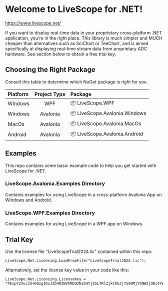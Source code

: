 # Welcome to LiveScope for .NET!
https://www.livescope.net/

If you want to display real-time data in your proprietary cross-platform .NET application, you're in the right place. This library is much simpler and MUCH cheaper than alternatives such as SciChart or TeeChart, and is aimed specifically at displaying real-time stream data from proprietary ADC hardware. See section below to obtain a free trial key.

## Choosing the Right Package
Consult this table to determine which NuGet package is right for you.

| Platform | Project Type | Package |
|:---------|:------------:|:--------|
| Windows | WPF | 📦 LiveScope.WPF |
| Windows | Avalonia | 📦 LiveScope.Avalonia.Windows |
| MacOs | Avalonia | 📦 LiveScope.Avalonia.MacOs |
| Android | Avalonia | 📦 LiveScope.Avalonia.Android |

## Examples
This repo contains some basic example code to help you get started with LiveScope for .NET.

### LiveScope.Avalonia.Examples Directory
Contains examples for using LiveScope in a cross-platform Avalonia App on Windows and Android.

### LiveScope.WPF.Examples Directory
Contains examples for using LiveScope in a WPF app on Windows.

## Trial Key
Use the license file "LiveScopeTrial2024.lic" contained within this repo:
```
LiveScope.Net.Licensing.LoadFromFile("LiveScopeTrial2024.lic");
```

Alternatively, set the license key value in your code like this:
```
LiveScope.Net.Licensing.LicenseKey = "PExpY2Vuc2U+DQogIDxJZD40ZWVhMDU2Ni04YjE5LTRlZjktOGJjYS00MjY5NWZjODc4YWE8L0lkPg0KICA8VHlwZT5UcmlhbDwvVHlwZT4NCiAgPEV4cGlyYXRpb24+VHVlLCAzMSBEZWMgMjAyNCAxNzowMDowMCBHTVQ8L0V4cGlyYXRpb24+DQogIDxDdXN0b21lcj4NCiAgICA8TmFtZT5KdXN0aW48L05hbWU+DQogICAgPEVtYWlsPmp1c3RpbkBsaXZlc2NvcGUubmV0PC9FbWFpbD4NCiAgPC9DdXN0b21lcj4NCiAgPFNpZ25hdHVyZT5NRVVDSUNxTWdDbkMrRWc5Vmh5YnE3L0NUQmVqNDRBRjdWNnpuSEliemsrN1BLWVhBaUVBeUhwdE0wcWd1TUFCd1R5b2ozVWwvdXh6OS82aFZUOURLb3N2blVLaUVTWT08L1NpZ25hdHVyZT4NCjwvTGljZW5zZT4=";
```
